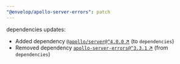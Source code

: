 ```yaml
---
"@envelop/apollo-server-errors": patch
---
```

dependencies updates:
  - Added dependency [`@apollo/server@^4.0.0` ↗︎](https://www.npmjs.com/package/@apollo/server/v/4.0.0) (to `dependencies`)
  - Removed dependency [`apollo-server-errors@^3.3.1` ↗︎](https://www.npmjs.com/package/apollo-server-errors/v/3.3.1) (from `dependencies`)
